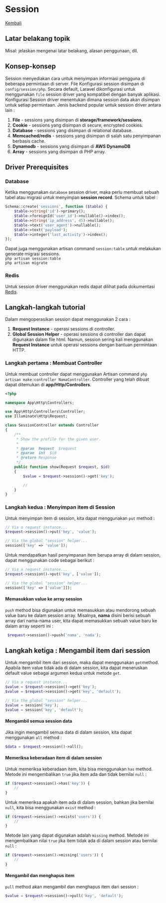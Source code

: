 # Session

[Kembali](readme.md)

## Latar belakang topik

Misal: jelaskan mengenai latar belakang, alasan penggunaan, dll.

## Konsep-konsep
Session menyediakan cara untuk menyimpan informasi pengguna di beberapa permintaan di server. File Konfigurasi session disimpan di `config/session/php`. Secara default, Laravel dikonfigurasi untuk menggunakan `file` session driver yang kompatibel dengan banyak aplikasi. Konfigurasi Session driver menentukan dimana session data akan disimpan untuk setiap permintaan. Jenis backend popular untuk session driver antara lain :
1. **File** - sessions yang disimpan di **storage/framework/sessions**.
2. **Cookie** - sessions yang disimpan di secure, encrypted cookies.
3. **Database** - sessions yang disimpan di relational database.
4. **Memcached/redis** - sessions yang disimpan di salah satu penyimpanan berbasis cache.
5. **Dynamodb** - sessions yang disimpan di **AWS DynamoDB**
6. **Array** - sessions yang disimpan di PHP array.

## Driver Prerequisites
### Database
Ketika menggunakan `database` session driver, maka perlu membuat sebuah tabel atau migrasi untuk menyimpan **session record**. Schema untuk tabel :
```php
Schema::create('sessions', function ($table) {
    $table->string('id')->primary();
    $table->foreignId('user_id')->nullable()->index();
    $table->string('ip_address', 45)->nullable();
    $table->text('user_agent')->nullable();
    $table->text('payload');
    $table->integer('last_activity')->index();
});
```
Dapat juga menggunakan artisan command `session:table` untuk melakukan generate migrasi sessions.<br>
`php artisan session:table`<br>
`php artisan migrate`

### Redis
Untuk session driver menggunakan redis dapat dilihat pada dokumentasi [Redis](https://laravel.com/docs/8.x/redis#configuration).

## Langkah-langkah tutorial
Dalam mengoperasikan session dapat menggunakan 2 cara :
1. **Request Instance** - operasi sessions di controller.
2. **Global Session Helper** - operasi sessions di controller dan dapat digunakan dalam file html.
Namun, session sering kali menggunakan **Request Instance** untuk operasi sessions dengan bantuan permintaan HTTP.

### Langkah pertama : Membuat Controller
Untuk membuat controller dapat menggunakan Artisan command `php artisan make:controller NamaController`. 
Controller yang telah dibuat dapat ditemukan di **app/Http/Controllers**. 
```php
<?php

namespace App\Http\Controllers;

use App\Http\Controllers\Controller;
use Illuminate\Http\Request;

class SessionController extends Controller
{
    /**
     * Show the profile for the given user.
     *
     * @param  Request  $request
     * @param  int  $id
     * @return Response
     */
    public function show(Request $request, $id)
    {
        $value = $request->session()->get('key');

        //
    }
}
```
### Langkah kedua : Menyimpan item di Session
Untuk menyimpan item di session, kita dapat menggunakan `put` method :
```php
// Via a request instance...
$request->session()->put('key', 'value');

// Via the global "session" helper...
session(['key' => 'value']);
```
Untuk mendapatkan hasil penyimpanan item berupa array di dalam session, dapat menggunakan code sebagai berikut :
```php
// Via a request instance...
$request->session()->put('key', ['value']);

// Via the global "session" helper...
session(['key' => ['value']]);
```
#### Memasukkan value ke array session
`push` method bisa digunakan untuk memasukkan atau mendorong sebuah value baru ke dalam session array. Misalnya, **nama** disini berisi sebuah array dari nama-nama user, kita dapat memasukkan sebuah value baru ke dalam array seperti ini :
```php
 $request->session()->push('nama', 'nada');
 ```
## Langkah ketiga : Mengambil item dari session
Untuk mengambil item dari session, maka dapat menggunakan `get`method. Apabila item value tidak ada di dalam session, kita dapat meneruskan default value sebagai argumen kedua untuk metode `get`. 
```php
// Via a request instance...
$value = $request->session()->get('key');
$value = $request->session()->get('key', 'default');

// Via the global "session" helper...
$value = session('key');
$value = session('key', 'default');
```
#### Mengambil semua session data 
Jika ingin mengambil semua data di dalam session, kita dapat menggunakan `all` method :
```php
$data = $request->session()->all();
```
#### Memeriksa keberadaan item di dalam session
Untuk memeriksa keberadaan item, kita bisa menggunakan `has` method. Metode ini mengembalikan `true` jika item ada dan tidak bernilai `null` :
```php
if ($request->session()->has('key')) {
    //
}
```
Untuk memeriksa apakah item ada di dalam session, bahkan jika bernilai `null`, kita bisa menggunakan `exist` method :
```php
if ($request->session()->exists('users')) {
    //
}
```
Metode lain yang dapat digunakan adalah `missing` method. Metode ini mengembalikan nilai `true` jika item tidak ada di dalam session atau bernilai `null` :
```php
if ($request->session()->missing('users')) {
    //
}
```
#### Mengambil dan menghapus item
`pull` method akan mengambil dan menghapus item dari session :
```php
$value = $request->session()->pull('key', 'default');
```

